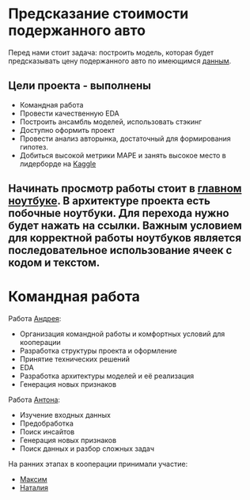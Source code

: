 # Предсказание стоимости подержанного авто

Перед нами стоит задача: построить модель, которая будет предсказывать цену подержанного авто по имеющимся [данным](https://github.com/Sly-Dog/auto_pricing/tree/main/data). 


## Цели проекта - выполнены
- Командная работа
- Провести качественную EDA
- Построить ансамбль моделей, использовать стэкинг
- Доступно оформить проект
- Провести анализ авторынка, достаточный для формирования гипотез.
- Добиться высокой метрики MAPE и занять высокое место в лидерборде на [Kaggle](https://www.kaggle.com/competitions/sf-dst-car-price-prediction/leaderboard)

## Начинать просмотр работы стоит в [главном ноутбуке](https://github.com/Sly-Dog/auto_pricing/blob/main/primary_notebook.ipynb). В архитектуре проекта есть побочные ноутбуки. Для перехода нужно будет нажать на ссылки. Важным условием для корректной работы ноутбуков является последовательное использование ячеек с кодом и текстом.


# Командная работа

Работа [Андрея](https://github.com/Sly-Dog):
- Организация командной работы и комфортных условий для кооперации
- Разработка структуры проекта и оформление
- Принятие технических решений
- EDA
- Разработка архитектуры моделей и её реализация
- Генерация новых признаков

Работа [Антона](https://github.com/Heuptling):
- Изучение входных данных
- Предобработка
- Поиск инсайтов
- Генерация новых признаков
- Поиск данных и разбор сложных задач


На ранних этапах в кооперации принимали участие:
- [Максим](https://github.com/MatseraMS)
- [Наталия](https://github.com/nata-minnigalimova)
